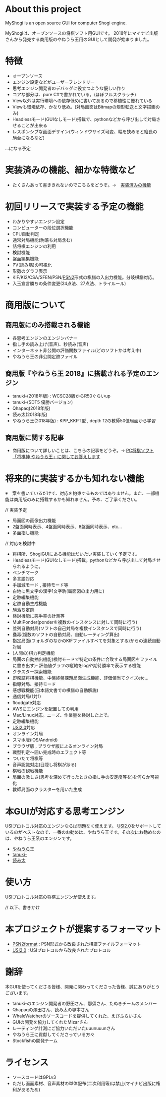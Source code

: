 ﻿
# About this project

MyShogi is an open source GUI for computer Shogi engine.

MyShogiは、オープンソースの将棋ソフト用GUIです。
2018年にマイナビ出版さんから発売する商用版のやねうら王用のGUIとして開発が始まりました。

# 特徴

- オープンソース
- エンジン設定などがユーザーフレンドリー
- 思考エンジン開発者のデバッグに役立つような優しい作り
- コアな部分は、pure C#で書かれている。(ほぼフルスクラッチ)
- View以外は実行環境への依存低めに書いてあるので移植性に優れている
- Viewも環境依存、かなり低め。(対局画面はBitmapの矩形転送と文字描画のみ)
- Headlessモード(GUIなしモード)搭載で、pythonなどから呼び出して対局させることが出来る
- レスポンシブな画面デザイン(ウィンドウサイズ可変、幅を狭めると縦長の駒台になるなど)

…になる予定

# 実装済みの機能、細かな特徴など

- たくさんあって書ききれないのでこちらをどうぞ。→　[実装済みの機能](MyShogi/docs/実装済みの機能.md)

# 初回リリースで実装する予定の機能

- わかりやすいエンジン設定
- コンピューターの段位選択機能
- CPU自動判定
- 通常対局機能(駒落ち対局含む)
- 詰将棋エンジンの利用
- 検討機能
- 盤面編集機能
- PV(読み筋)の可視化
- 形勢のグラフ表示
- KIF/KI2/CSA/SFEN/PSN/[PSN2](MyShogi/docs/PSN2format.md)形式の棋譜の入出力機能。分岐棋譜対応。
- 入玉宣言勝ちの条件変更(24点法、27点法、トライルール)

# 商用版について

## 商用版にのみ搭載される機能

- 各思考エンジンのエンジンバナー
- 指し手の読み上げ(音声)、秒読み(音声)
- インターネット非公開の評価関数ファイル(どのソフトかは考え中)
- やねうら王の非公開定跡ファイル

## 商用版『やねうら王 2018』に搭載される予定のエンジン

- tanuki-(2018年版) : WCSC28版からR50ぐらいup
- tanuki-(SDT5 優勝バージョン)
- Qhapaq(2018年版)
- 読み太(2018年版)
- やねうら王(2018年版) : KPP_KKPT型 , depth 12の教師50億局面から学習

## 商用版に関する記事

- 商用版について詳しいことは、こちらの記事をどうぞ。→ [PC将棋ソフト「将棋神 やねうら王」に関してお答えします](http://yaneuraou.yaneu.com/2018/06/15/pc%E5%B0%86%E6%A3%8B%E3%82%BD%E3%83%95%E3%83%88%E3%80%8C%E5%B0%86%E6%A3%8B%E7%A5%9E-%E3%82%84%E3%81%AD%E3%81%86%E3%82%89%E7%8E%8B%E3%80%8D%E3%81%AB%E9%96%A2%E3%81%97%E3%81%A6%E3%81%8A%E7%AD%94/)

# 将来的に実装するかも知れない機能

※　案を書いているだけで、対応を約束するものではありません。また、一部機能は商用版のみに搭載するかも知れません。予め、ご了承ください。

// 実装予定
- 局面図の画像出力機能
- 2盤面同時表示、4盤面同時表示、8盤面同時表示、etc…
- 多面指し機能

// 対応を検討中

- 将棋所、ShogiGUIにある機能はだいたい実装していく予定です。
- Headlessモード(GUIなしモード)搭載。pythonなどから呼び出して対局させられるように。
- ベンチマーク
- 多言語対応
- 手加減モード , 接待モード等
- 白地に黒文字の漢字1文字駒(局面図の出力用に)
- 定跡編集機能
- 定跡自動生成機能
- 駒落ち定跡
- 検討機能に悪手率の計測等
- MultiPonder(ponderを複数のインスタンスに対して同時に行う)
- 並列自動対局(ソフトの自己対局を複数インスタンスで同時に行う)
- 蠱毒(複数のソフトの自動対局、自動レーティング算出)
- 指定局面(フォルダのなかのKIFファイルすべてを対象とする)からの連続自動対局
- (人間の)棋力判定機能
- 局面の自動抽出機能(検討モードで特定の条件に合致する局面図をファイルに書き出す)- 評価値グラフの縦軸をlogや期待勝率で表示する機能
- クラスター探索機能
- 即席詰将棋機能、中盤終盤課題局面生成機能、評価値当てクイズetc…
- 指導対局、接待モード
- 感想戦機能(日本語文書での棋譜の自動解説)
- 通信対局(1対1)
- floodgate対応
- AWSにエンジンを配置しての利用
- Mac/Linux対応。ニーズ、作業量を検討した上で。
- 定跡編集機能
- [USI2.0](MyShogi/docs/USI2.0.md)対応
- オンライン対局
- スマホ版(iOS/Android)
- ブラウザ版 , ブラウザ版によるオンライン対局
- 戦型判定～囲い完成時のエフェクト等
- ついたて将棋等
- 音声認識対応(目隠し将棋が捗る)
- 棋戦の観戦機能
- 局面の激しさ(思考を深めて行ったときの指し手の安定度等を)を何らか可視化
- 教師局面のクラスターを用いた生成

# 本GUIが対応する思考エンジン

USIプロトコル対応のエンジンならば問題なく使えます。
[USI2.0](MyShogi/docs/USI2.0.md)をサポートしているのがベストなので、一番のお勧めは、やねうら王です。その次にお勧めなのは、やねうら王系のエンジンです。

- [やねうら王](https://github.com/yaneurao/YaneuraOu)
- [tanuki-](https://github.com/nodchip/tnk-)
- [読み太](https://github.com/TukamotoRyuzo/Yomita)

# 使い方

USIプロトコル対応の将棋エンジンが使えます。

// 以下、書きかけ

# 本プロジェクトが提案するフォーマット

- [PSN2format](MyShogi/docs/PSN2format.md) : PSN形式から改良された棋譜ファイルフォーマット
- [USI2.0](MyShogi/docs/USI2.0.md) : USIプロトコルから改良されたプロトコル

# 謝辞

本GUIを使ってくださる皆様、開発に関わってくださった皆様、誠にありがとうございます。

- tanuki-のエンジン開発者の野田さん、那須さん、たぬきチームのメンバー
- Qhapaqの澤田さん、読み太の塚本さん
- WhaleWatcherのソースコードを提供してくれた、えびふらいさん
- GUIの開発を協力してくれたMizarさん
- レーティング計測にご協力いただいたuuunuuunさん
- やねうら王に貢献してくださっている方々
- Stockfishの開発チーム

# ライセンス

- ソースコードはGPLv3
- ただし画面素材、音声素材の単体配布(二次利用等)は禁止(マイナビ出版に権利があるため)

